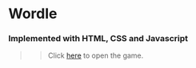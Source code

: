 <h1>Wordle</h1>

<h3>Implemented with HTML, CSS and Javascript</h3>

>> Click <a href="https://rafaelpacinii.github.io/wordle-game/">here</a> to open the game.

